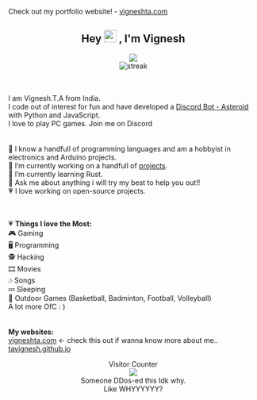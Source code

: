Check out my portfolio website! - [vigneshta.com](https://vigneshta.com)
<h2 align="center">Hey <img src="https://media.giphy.com/media/hvRJCLFzcasrR4ia7z/giphy.gif" width="25px"> , I'm Vignesh</a></h2>
<p align="center">
  <img src="https://camo.githubusercontent.com/baf27de46c948d7acb1efab98422029936f096363e6e1e7068bd63119285748a/68747470733a2f2f726561646d652d747970696e672d7376672e6865726f6b756170702e636f6d3f636f6c6f723d303446324637266c696e65733d446576656c6f7065722b446576656c6f70696e672b446576656c6f706d656e743b47616d65722b47616d696e672b47616d653b456e6a6f7965722b456e6a6f79696e672b456e6a6f796d656e74"><br>
  <img src="https://github-readme-streak-stats.herokuapp.com?user=tavignesh&theme=react&ring=2BDD18&fire=DD2727&currStreakLabel=DD4D5E&sideLabels=DD636E" alt="streak" />
</p>
<br><br>
I am Vignesh.T.A from India.<br>
I code out of interest for fun and have developed a <a href="https://discord.gg/pDzrEyGpxE">Discord Bot - Asteroid</a> with Python and JavaScript.<br>
I love to play PC games. Join me on Discord<br>
<br><br>
🔭 I know a handfull of programming languages and am a hobbyist in electronics and Arduino projects.<br>
🔭 I’m currently working on a handfull of <a href="https://vigneshta.com/projects">projects</a>.<br>
🌱 I’m currently learning Rust.<br>
💬 Ask me about anything i will try my best to help you out!!<br>
💗 I love working on open-source projects.<br>
<br><br>

💗 <b>Things I love the Most:</b><br>
🎮 Gaming<br>
🖥️ Programming<br>
🕵️ Hacking<br>
🎞️ Movies<br>
🎶 Songs<br>
💤 Sleeping<br>
🏀 Outdoor Games (Basketball, Badminton, Football, Volleyball)<br>
A lot more OfC : ) <br>
<br><br>
<b>My websites:</b><br>
<a href="https://vigneshta.com">vigneshta.com</a>   <- check this out if wanna know more about me..<br>
<a href="https://tavignesh.github.io">tavignesh.github.io</a><br>

<p align="center"> 
  Visitor Counter<br>
  <img src="https://profile-counter.glitch.me/tavignesh/count.svg" /><br>
  Someone DDos-ed this Idk why.<br> Like WHYYYYYY?
</p>

